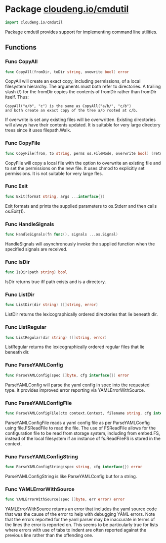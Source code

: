 # Package [cloudeng.io/cmdutil](https://pkg.go.dev/cloudeng.io/cmdutil?tab=doc)

```go
import cloudeng.io/cmdutil
```

Package cmdutil provides support for implementing command line utilities.

## Functions
### Func CopyAll
```go
func CopyAll(fromDir, toDir string, ovewrite bool) error
```
CopyAll will create an exact copy, including permissions, of a local
filesystem hierarchy. The arguments must both refer to directories.
A trailing slash (/) for the fromDir copies the contents of fromDir rather
than fromDir itself. Thus:

    CopyAll("a/b", "c") is the same as CopyAll("a/b/", "c/b")
    and both create an exact copy of the tree a/b rooted at c/b.

If overwrite is set any existing files will be overwritten. Existing
directories will always have their contents updated. It is suitable for very
large directory trees since it uses filepath.Walk.

### Func CopyFile
```go
func CopyFile(from, to string, perms os.FileMode, overwrite bool) (returnErr error)
```
CopyFile will copy a local file with the option to overwrite an existing
file and to set the permissions on the new file. It uses chmod to explicitly
set permissions. It is not suitable for very large fles.

### Func Exit
```go
func Exit(format string, args ...interface{})
```
Exit formats and prints the supplied parameters to os.Stderr and then calls
os.Exit(1).

### Func HandleSignals
```go
func HandleSignals(fn func(), signals ...os.Signal)
```
HandleSignals will asynchronously invoke the supplied function when the
specified signals are received.

### Func IsDir
```go
func IsDir(path string) bool
```
IsDir returns true iff path exists and is a directory.

### Func ListDir
```go
func ListDir(dir string) ([]string, error)
```
ListDir returns the lexicographically ordered directories that lie beneath
dir.

### Func ListRegular
```go
func ListRegular(dir string) ([]string, error)
```
ListRegular returns the lexicographically ordered regular files that lie
beneath dir.

### Func ParseYAMLConfig
```go
func ParseYAMLConfig(spec []byte, cfg interface{}) error
```
ParseYAMLConfig will parse the yaml config in spec into the requested type.
It provides improved error reporting via YAMLErrorWithSource.

### Func ParseYAMLConfigFile
```go
func ParseYAMLConfigFile(ctx context.Context, filename string, cfg interface{}) error
```
ParseYAMLConfigFile reads a yaml config file as per ParseYAMLConfig using
file.FSReadFile to read the file. The use of FSReadFile allows for the
configuration file to be read from storage system, including from embed.FS,
instead of the local filesystem if an instance of fs.ReadFileFS is stored in
the context.

### Func ParseYAMLConfigString
```go
func ParseYAMLConfigString(spec string, cfg interface{}) error
```
ParseYAMLConfigString is like ParseYAMLConfig but for a string.

### Func YAMLErrorWithSource
```go
func YAMLErrorWithSource(spec []byte, err error) error
```
YAMLErrorWithSource returns an error that includes the yaml source code that
was the cause of the error to help with debugging YAML errors. Note that the
errors reported for the yaml parser may be inaccurate in terms of the lines
the error is reported on. This seems to be particularly true for lists where
errors with use of tabs to indent are often reported against the previous
line rather than the offending one.




